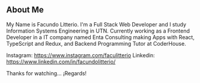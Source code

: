 ## About Me
My Name is Facundo Litterio.
I'm a Full Stack Web Developer and I study Information Systems Engineering in UTN.
Currently working as a Frontend Developer in a IT company named Enta Consulting making Apps with React, TypeScript and Redux, and Backend Programming Tutor at CoderHouse.

Instagram: https://www.instagram.com/faculitterio
Linkedin: https://www.linkedin.com/in/facundolitterio/

Thanks for watching... ¡Regards!

